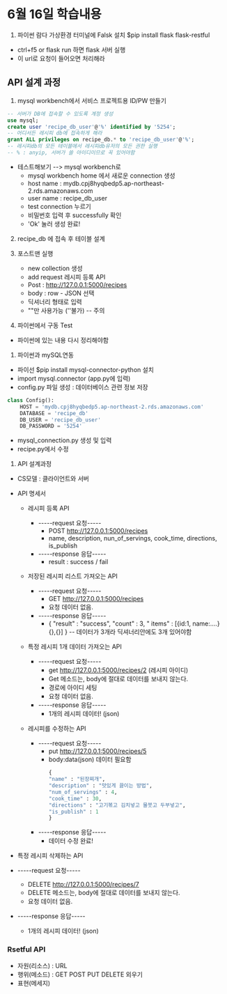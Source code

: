 # 6월 16일 학습내용


1. 파이썬 람다 가상환경 터미널에 Falsk 설치
$pip install flask flask-restful
- ctrl+f5 or flask run 하면 flask 서버 실행
- 이 url로 요청이 들어오면 처리해라


## API 설계 과정
1. mysql workbench에서 서비스 프로젝트용 ID/PW 만들기
```SQL
-- 서버가 DB에 접속할 수 있도록 계정 생성
use mysql;
create user 'recipe_db_user'@'%' identified by '5254';
-- 어디서든 레시피 db에 접속하게 해라
grant ALL privileges on recipe_db.* to 'recipe_db_user'@'%';
-- 레시피db의 모든 테이블에서 레시피db유저의 모든 권한 실행
-- % : anyip, 서버가 쓸 아이디이므로 꼭 있어야함
```
- 테스트해보기 --> mysql workbench로
  - mysql workbench home 에서 새로운 connection 생성
  - host name : mydb.cpj8hyqbedp5.ap-northeast-2.rds.amazonaws.com
  - user name : recipe_db_user
  - test connection 누르기 
  - 비밀번호 입력 후 successfully 확인
  - 'Ok' 눌러 생성 완료!
 
2. recipe_db 에 접속 후 테이블 설계

1. 포스트맨 실행
    - new collection 생성
    - add request 레시피 등록 API
    - Post : http://127.0.0.1:5000/recipes
    - body : row - JSON 선택
    - 딕셔너리 형태로 입력
    - ""만 사용가능 (''불가) -- 주의

2. 파이썬에서 구동 Test
- 파이썬에 있는 내용 다시 정리해야함

1. 파이썬과 mySQL연동
- 파이선 $pip install mysql-connector-python 설치
- import mysql.connector (app.py에 입력)
- config.py 파일 생성 : 데이터베이스 관련 정보 저장

```python
class Config():
    HOST = 'mydb.cpj8hyqbedp5.ap-northeast-2.rds.amazonaws.com'
    DATABASE = 'recipe_db'
    DB_USER = 'recipe_db_user'
    DB_PASSWORD = '5254'
```
- mysql_connection.py 생성 및 입력
- recipe.py에서 수정

   
1. API 설계과정
- CS모델 : 클라이언트와 서버
- API 명세서
  - 레시피 등록 API
    - -----request 요청-----
      - POST http://127.0.0.1:5000/recipes
      - name, description, nun_of_servings, cook_time, directions, is_publish
    - -----response 응답-----
      - result : success / fail

  - 저장된 레시피 리스트 가져오는 API
    - -----request 요청-----
      - GET http://127.0.0.1:5000/recipes
      - 요청 데이터 없음.
    - -----response 응답-----  
      - { "result" : "success",
        "count" : 3,
        " items" : [{id:1, name:....} {},{}] }  -- 데이터가 3개라 딕셔너리안에도 3개 있어야함  


  - 특정 레시피 1개 데이터 가져오는 API
    - -----request 요청-----
      - get http://127.0.0.1:5000/recipes/2 (레시피 아이디)
      - Get 메소드는, body에 절대로 데이터를 보내지 않는다.
      - 경로에 아이디 세팅
      - 요청 데이터 없음.
    - -----response 응답-----  
      - 1개의 레시피 데이터! (json)
  
  - 레시피를 수정하는 API
    - -----request 요청-----
      - put http://127.0.0.1:5000/recipes/5
      - body:data(json) 데이터 필요함
        ```python
        {
        "name" : "된장찌개",
        "description" : "맛있게 끓이는 방법",
        "num_of_servings" : 4,
        "cook_time" : 30,
        "directions" : "고기볶고 김치넣고 물붓고 두부넣고",
        "is_publish" : 1
        }
        ```  
    - -----response 응답-----  
      - 데이터 수정 완료!

 - 특정 레시피 삭제하는 API
  - -----request 요청-----
    - DELETE http://127.0.0.1:5000/recipes/7
    - DELETE 메소드는, body에 절대로 데이터를 보내지 않는다.
    - 요청 데이터 없음.
  - -----response 응답-----  
    - 1개의 레시피 데이터! (json) 


### Rsetful API
- 자원(리소스) : URL
- 행위(메소드) : GET POST PUT DELETE 외우기
- 표현(메세지)